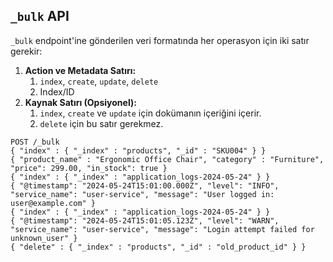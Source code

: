 ## `_bulk` API

`_bulk` endpoint'ine gönderilen veri formatında her operasyon için iki satır gerekir:

1. **Action ve Metadata Satırı:**
   1. `index`, `create`, `update`, `delete`
   2. Index/ID
2. **Kaynak Satırı (Opsiyonel):**
   1. `index`, `create` ve `update` için dokümanın içeriğini içerir.
   2. `delete` için bu satır gerekmez.

```http
POST /_bulk
{ "index" : { "_index" : "products", "_id" : "SKU004" } }
{ "product_name" : "Ergonomic Office Chair", "category" : "Furniture", "price": 299.00, "in_stock": true }
{ "index" : { "_index" : "application_logs-2024-05-24" } }
{ "@timestamp": "2024-05-24T15:01:00.000Z", "level": "INFO", "service_name": "user-service", "message": "User logged in: user@example.com" }
{ "index" : { "_index" : "application_logs-2024-05-24" } }
{ "@timestamp": "2024-05-24T15:01:05.123Z", "level": "WARN", "service_name": "user-service", "message": "Login attempt failed for unknown_user" }
{ "delete" : { "_index" : "products", "_id" : "old_product_id" } }
```
